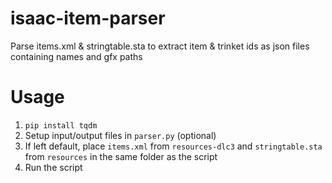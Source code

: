 # isaac-item-parser
 Parse items.xml & stringtable.sta to extract item & trinket ids as json files containing names and gfx paths
 
# Usage
1. `pip install tqdm`
2. Setup input/output files in `parser.py` (optional)
3. If left default, place `items.xml` from `resources-dlc3` and `stringtable.sta` from `resources` in the same folder as the script
4. Run the script
